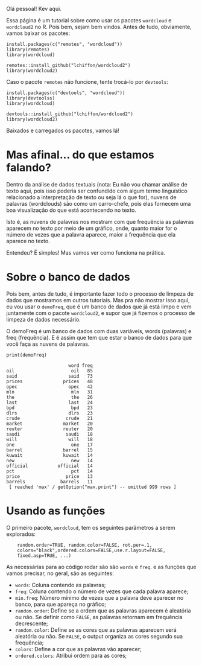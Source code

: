 Olá pessoal! Kev aqui.

Essa página é um tutorial sobre como usar os pacotes ```wordcloud``` e ```wordcloud2``` no R. Pois bem, sejam bem vindos. Antes de tudo, obviamente, vamos baixar os pacotes:
```
install.packages(c("remotes", "wordcloud"))
library(remotes)
library(wordcloud)

remotes::install_github("lchiffon/wordcloud2")
library(wordcloud2)
```

Caso o pacote ```remotes``` não funcione, tente trocá-lo por ```devtools```:
```
install.packages(c("devtools", "wordcloud"))
library(devtoolss)
library(wordcloud)

devtools::install_github("lchiffon/wordcloud2")
library(wordcloud2)
```

Baixados e carregados os pacotes, vamos lá!

# Mas afinal... do que estamos falando?
Dentro da análise de dados textuais (nota: Eu não vou chamar análise de texto aqui, pois isso poderia ser confundido com algum termo linguístico relacionado a interpretação de texto ou seja lá o que for), nuvens de palavras (wordclouds) são como um carro-chefe, pois elas fornecem uma boa visualização do que está acontecendo no texto.

Isto é, as nuvens de palavras nos mostram com que frequência as palavras aparecem no texto por meio de um gráfico, onde, quanto maior for o número de vezes que a palavra aparece, maior a frequência que ela aparece no texto.

Entendeu? É simples! Mas vamos ver como funciona na prática.

# Sobre o banco de dados
Pois bem, antes de tudo, é importante fazer todo o processo de limpeza de dados que mostramos em outros tutoriais. Mas pra não mostrar isso aqui, eu vou usar o ```demoFreq```, que é um banco de dados que já está limpo e vem juntamente com o pacote ```wordcloud2```, e supor que já fizemos o processo de limpeza de dados necessário.

O demoFreq é um banco de dados com duas variáveis, words (palavras) e freq (frequência). E é assim que tem que estar o banco de dados para que você faça as nuvens de palavras. 
```
print(demoFreq)

                       word freq
oil                     oil   85
said                   said   73
prices               prices   48
opec                   opec   42
mln                     mln   31
the                     the   26
last                   last   24
bpd                     bpd   23
dlrs                   dlrs   23
crude                 crude   21
market               market   20
reuter               reuter   20
saudi                 saudi   18
will                   will   18
one                     one   17
barrel               barrel   15
kuwait               kuwait   14
new                     new   14
official           official   14
pct                     pct   14
price                 price   13
barrels             barrels   11
 [ reached 'max' / getOption("max.print") -- omitted 999 rows ]
 ```
 
# Usando as funções
O primeiro pacote, ```wordcloud```, tem os seguintes parâmetros a serem explorados:
```wordcloud(words,freq,scale=c(4,.5),min.freq=3,max.words=Inf,
	random.order=TRUE, random.color=FALSE, rot.per=.1,
	colors="black",ordered.colors=FALSE,use.r.layout=FALSE,
	fixed.asp=TRUE, ...)
 ```
 As necessárias para ao código rodar são são ```words``` e ```freq```. e as funções que vamos precisar, no geral, são as seguintes:
 - ```words```: Coluna contendo as palavras;
 - ```freq```: Coluna contendo o número de vezes que cada palavra aparece;
 - ```min.freq```: Número mínimo de vezes que a palavra deve aparecer no banco, para que apareça no gráfico;
 - ```random.order```: Define se a ordem que as palavras aparecem é aleatória ou não. Se definir como ```FALSE```, as palavras retornam em frequência decrescente;
 - ```random.color```: Define se as cores que as palavras aparecem será aleatória ou não. Se ```FALSE```, o output organiza as cores segundo sua frequência;
 - ```colors```: Define a cor que as palavras vão aparecer;
 - ```ordered.colors```: Atribui ordem para as cores;
 
 
